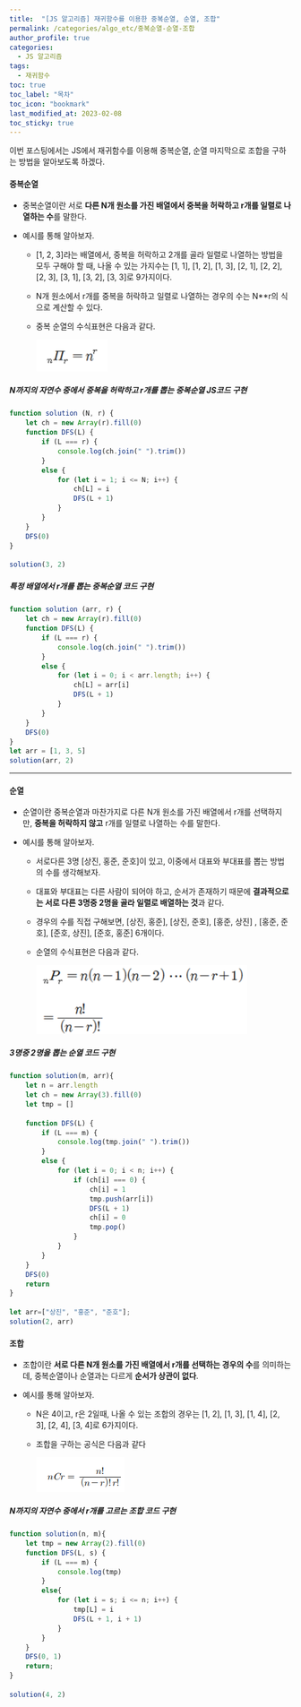 ```yaml
---
title:  "[JS 알고리즘] 재귀함수를 이용한 중복순열, 순열, 조합"
permalink: /categories/algo_etc/중복순열-순열-조합
author_profile: true
categories:
  - JS 알고리즘
tags:
  - 재귀함수
toc: true
toc_label: "목차"
toc_icon: "bookmark"
last_modified_at: 2023-02-08
toc_sticky: true 
---
```


 이번 포스팅에서는 JS에서 재귀함수를 이용해 중복순열, 순열 마지막으로 조합을 구하는 방법을 알아보도록 하겠다.



#### 중복순열

- 중복순열이란 서로 **다른 N개 원소를 가진 배열에서 중복을 허락하고 r개를 일렬로 나열하는 수**를 말한다.

- 예시를 통해 알아보자.

  - [1, 2, 3]라는 배열에서, 중복을 허락하고 2개를 골라 일렬로 나열하는 방법을 모두 구해야 할 때, 나올 수 있는 가지수는 [1, 1], [1, 2], [1, 3], [2, 1], [2, 2], [2, 3], [3, 1], [3, 2], [3, 3]로 9가지이다.

  - N개 원소에서 r개를 중복을 허락하고 일렬로 나열하는 경우의 수는 N**r의 식으로 계산할 수 있다.

  - 중복 순열의 수식표현은 다음과 같다.

    ![image-20230208152213772](../../assets/images/image-20230208152213772.png)



##### N까지의 자연수 중에서 중복을 허락하고 r개를 뽑는 중복순열 JS코드 구현

```javascript
function solution (N, r) {
    let ch = new Array(r).fill(0)
    function DFS(L) {
        if (L === r) {
            console.log(ch.join(" ").trim())
        }
        else {
            for (let i = 1; i <= N; i++) {
                ch[L] = i
                DFS(L + 1)
            }
        }
    }
    DFS(0)
}

solution(3, 2)
```



##### 특정 배열에서 r개를 뽑는 중복순열 코드 구현

```javascript
function solution (arr, r) {
    let ch = new Array(r).fill(0)
    function DFS(L) {
        if (L === r) {
            console.log(ch.join(" ").trim())
        }
        else {
            for (let i = 0; i < arr.length; i++) {
                ch[L] = arr[i]
                DFS(L + 1)
            }
        }
    }
    DFS(0)
}
let arr = [1, 3, 5]
solution(arr, 2)
```

----



#### 순열

- 순열이란 중복순열과 마찬가지로 다른 N개 원소를 가진 배열에서 r개를 선택하지만, **중복을 허락하지 않고** r개를 일렬로 나열하는 수를 말한다.

- 예시를 통해 알아보자.

  - 서로다른 3명 [상진, 홍준, 준호]이 있고, 이중에서 대표와 부대표를 뽑는 방법의 수를 생각해보자. 

  - 대표와 부대표는 다른 사람이 되어야 하고, 순서가 존재하기 때문에 **결과적으로는 서로 다른 3명중 2명을 골라 일렬로 배열하는 것**과 같다.

  - 경우의 수를 직접 구해보면, [상진, 홍준], [상진, 준호], [홍준, 상진] , [홍준, 준호],  [준호, 상진], [준호, 홍준] 6개이다.

  - 순열의 수식표현은 다음과 같다.

    ![image-20230208152311007](../../assets/images/image-20230208152311007.png)



##### 3명중 2명을 뽑는 순열 코드 구현

```javascript
function solution(m, arr){ 
    let n = arr.length
    let ch = new Array(3).fill(0)
    let tmp = []
    
    function DFS(L) {
        if (L === m) {
            console.log(tmp.join(" ").trim())
        }
        else {
            for (let i = 0; i < n; i++) {
                if (ch[i] === 0) {
                    ch[i] = 1
                    tmp.push(arr[i])
                    DFS(L + 1)
                    ch[i] = 0
                    tmp.pop()
                }
            }
        }
    }
    DFS(0)
    return
}

let arr=["상진", "홍준", "준호"];
solution(2, arr)
```



#### 조합

- 조합이란 **서로 다른 N개 원소를 가진 배열에서 r개를 선택하는 경우의 수**를 의미하는데, 중복순열이나 순열과는 다르게 **순서가 상관이 없다**.

- 예시를 통해 알아보자.

  - N은 4이고, r은 2일때, 나올 수 있는 조합의 경우는 [1, 2], [1, 3], [1, 4], [2, 3], [2, 4], [3, 4]로 6가지이다.

  - 조합을 구하는 공식은 다음과 같다

    ![image-20230208174140540](../../assets/images/image-20230208174140540.png)

##### N까지의 자연수 중에서 r개를 고르는 조합 코드 구현

```javascript
function solution(n, m){         
    let tmp = new Array(2).fill(0)
    function DFS(L, s) {
        if (L === m) {
            console.log(tmp)
        }
        else{
            for (let i = s; i <= n; i++) {
                tmp[L] = i
                DFS(L + 1, i + 1)
            }
        }
    }
    DFS(0, 1)
    return;
}

solution(4, 2) 
```

